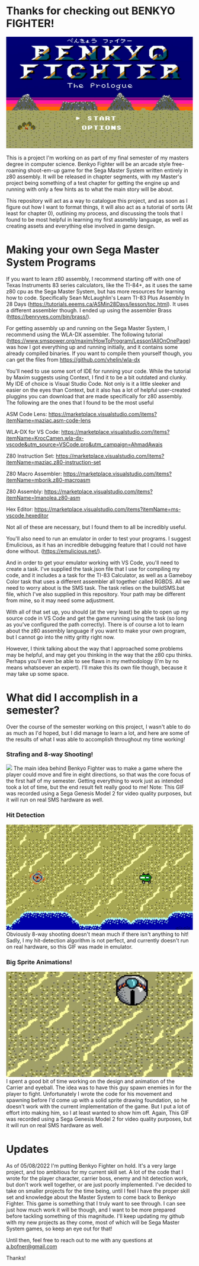 # Thanks for checking out BENKYO FIGHTER! 
![](https://github.com/Bofner/Benkyo-Fighter/blob/main/Images/Title.png)

This is a project I'm working on as part of my final semester of my masters degree in computer science. Benkyo Fighter will be an arcade style free-roaming shoot-em-up game for the Sega Master System written entirely in z80 assembly. It will be released in chapter segments, with my Master's project being something of a test chapter for getting the engine up and running with only a few hints as to what the main story will be about.

This repository will act as a way to catalogue this project, and as soon as I figure out how I want to format things, it will also act as a tutorial of sorts (At least for chapter 0), outlining my process, and discussing the tools that I found to be most helpful in learning my first assmebly language, as well as creating assets and everything else involved in game design.

# Making your own Sega Master System Programs

If you want to learn z80 assembly, I recommend starting off with one of Texas Instruments 83 series calculators, like the TI-84+, as it uses the same z80 cpu as the Sega Master System, but has more resources for learning how to code. Specifically Sean McLaughlin's Learn TI-83 Plus Assembly In 28 Days (https://tutorials.eeems.ca/ASMin28Days/lesson/toc.html). It uses a different assembler though. I ended up using the assembler Brass (https://benryves.com/bin/brass/).

For getting assembly up and running on the Sega Master System, I recommend using the WLA-DX assembler. The following tutorial (https://www.smspower.org/maxim/HowToProgram/Lesson1AllOnOnePage) was how I got everything up and running initially, and it contains some already compiled binaries. If you want to compile them yourself though, you can get the files from https://github.com/vhelin/wla-dx

You'll need to use some sort of IDE for running your code. While the tutorial by Maxim suggests using Context, I find it to be a bit outdated and clunky. My IDE of choice is Visual Studio Code. Not only is it a little sleeker and easier on the eyes than Context, but it also has a lot of helpful user-created pluggins you can download that are made specifically for z80 assembly. The following are the ones that I found to be the most useful 

ASM Code Lens: https://marketplace.visualstudio.com/items?itemName=maziac.asm-code-lens 

WLA-DX for VS Code: https://marketplace.visualstudio.com/items?itemName=KrocCamen.wla-dx-vscode&utm_source=VSCode.pro&utm_campaign=AhmadAwais

Z80 Instruction Set: https://marketplace.visualstudio.com/items?itemName=maziac.z80-instruction-set

Z80 Macro Assembler: https://marketplace.visualstudio.com/items?itemName=mborik.z80-macroasm

Z80 Assembly: https://marketplace.visualstudio.com/items?itemName=Imanolea.z80-asm

Hex Editor: https://marketplace.visualstudio.com/items?itemName=ms-vscode.hexeditor

Not all of these are necessary, but I found them to all be incredibly useful. 

You'll also need to run an emulator in order to test your programs. I suggest Emulicious, as it has an incredible debugging feature that I could not have done without. (https://emulicious.net/). 

And in order to get your emulator working with VS Code, you'll need to create a task. I've supplied the task.json file that I use for compiling my code, and it includes a a task for the TI-83 Calculator, as well as a Gameboy Color task that uses a different assembler all together called RGBDS. All we need to worry about is the SMS task. The task relies on the buildSMS.bat file, which I've also supplied in this repository. Your path may be different from mine, so it may need some adjustment. 

With all of that set up, you should (at the very least) be able to open up my source code in VS Code and get the game running using the task (so long as you've configured the path correctly). There is of course a lot to learn about the z80 assembly language if you want to make your own program, but I cannot go into the nitty gritty right now. 

However, I think talking about the way that I approached some problems may be helpful, and may get you thinking in the way that the z80 cpu thinks. Perhaps you'll even be able to see flaws in my methodology (I'm by no means whatsoever an expert). I'll make this its own file though, because it may take up some space. 

# What did I accomplish in a semester?
Over the course of the semester working on this project, I wasn't able to do as much as I'd hoped, but I did manage to learn a lot, and here are some of the results of what I was able to accomplish throughout my time working!

### Strafing and 8-way Shooting!
![](https://github.com/Bofner/Benkyo-Fighter/blob/main/Images/strafing.gif)
The main idea behind Benkyo Fighter was to make a game where the player could move and fire in eight directions, so that was the core focus of the first half of my semester. Getting everything to work just as intended took a lot of time, but the end result felt really good to me! Note: This GIF was recorded using a Sega Genesis Model 2 for video quality purposes, but it will run on real SMS hardware as well. 

### Hit Detection
![](https://github.com/Bofner/Benkyo-Fighter/blob/main/Images/hit%20detection.gif)
Obviously 8-way shooting doesn't mean much if there isn't anything to hit! Sadly, I my hit-detection algorithm is not perfect, and currently doesn't run on real hardware, so this GIF was made in emulator. 

### Big Sprite Animations!
![](https://github.com/Bofner/Benkyo-Fighter/blob/main/Images/carrier.gif)
I spent a good bit of time working on the design and animation of the Carrier and eyeball. The idea was to have this guy spawn enemies in for the player to fight. Unfortunately I wrote the code for his movement and spawning before I'd come up with a solid sprite drawing foundation, so he doesn't work with the current implementation of the game. But I put a lot of effort into making him, so I at least wanted to show him off. Again, This GIF was recorded using a Sega Genesis Model 2 for video quality purposes, but it will run on real SMS hardware as well. 

# Updates
As of 05/08/2022 I'm putting Benkyo Fighter on hold. It's a very large project, and too ambitious for my current skill set. A lot of the code that I wrote for the player character, carrier boss, enemy and hit detection work, but don't work well together, or are just poorly implemented. I've decided to take on smaller projects for the time being, until I feel I have the proper skill set and knowledge about the Master System to come back to Benkyo Fighter. This game is something that I truly want to see through. I can see just how much work it will be though, and I want to be more prepared before tackling something of this magnitude. I'll keep updating my github with my new projects as they come, most of which will be Sega Master System games, so keep an eye out for that! 

Until then, feel free to reach out to me with any questions at a.bofner@gmail.com

Thanks!


